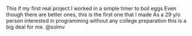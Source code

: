 This if my first real project
I worked in a simple timer to boil eggs
Even though there are better ones, this is the first one that I made
As a 29 y/o person interested in programming without any college preparation this is a big deal for me.
@solmv